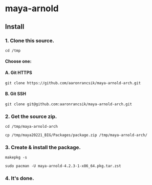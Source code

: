 # maya-arnold
## Install
### 1. Clone this source.
`cd /tmp`
#### Choose one:
#### A. Git HTTPS 
`git clone https://github.com/aaronrancsik/maya-arnold-arch.git`
#### B. Git SSH 
`git clone git@github.com:aaronrancsik/maya-arnold-arch.git`
### 2. Get the source zip.
`cd /tmp/maya-arnold-arch`

`cp /tmp/maya20221_BIG/Packages/package.zip /tmp/maya-arnold-arch/`
### 3. Create & install the package.
`makepkg -s`

`sudo pacman -U maya-arnold-4.2.3-1-x86_64.pkg.tar.zst`

### 4. It's done.
